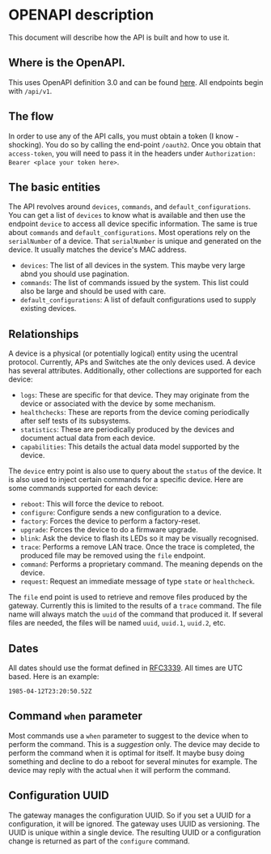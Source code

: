 # OPENAPI description
This document will describe how the API is built and how to use it. 

## Where is the OpenAPI.
This uses OpenAPI definition 3.0 and can be found [here](https://github.com/Telecominfraproject/wlan-cloud-ucentralgw/blob/main/tipapi/ucentral/ucentral.yaml).
All endpoints begin with `/api/v1`.

## The flow
In order to use any of the API calls, you must obtain a token (I know - shocking). You do so by calling the end-point
`/oauth2`. Once you obtain that `access-token`, you will need to pass it in the headers under `Authorization: Bearer <place your token here>`.

## The basic entities
The API revolves around `devices`, `commands`, and `default_configurations`. You can get a list of `devices` to know what is available and then 
use the endpoint `device` to access all device specific information. The same is true about `commands` and `default_configurations`.
Most operations rely on the `serialNumber` of a device. That `serialNumber` is unique and generated on the device. It usually matches the
device's MAC address.

- `devices`: The list of all devices in the system. This maybe very large abnd you should use pagination. 
- `commands`: The list of commands issued by the system. This list could also be large and should be used with care.
- `default_configurations`: A list of default configurations used to supply existing devices.

## Relationships
A device is a physical (or potentially logical) entity using the ucentral protocol. Currently, APs and Switches ate the only devices used. A device 
has several attributes. Additionally, other collections are supported for each device:

- `logs`: These are specific for that device. They may originate from the device or associated with the device by some mechanism.
- `healthchecks`: These are reports from the device coming periodically after self tests of its subsystems.
- `statistics`: These are periodically produced by the devices and document actual data from each device.
- `capabilities`: This details the actual data model supported by the device.

The `device` entry point is also use to query about the `status` of the device. It is also used to inject certain commands for 
a specific device. Here are some commands supported for each device:

- `reboot`: This will force the device to reboot.
- `configure`: Configure sends a new configuration to a device. 
- `factory`: Forces the device to perform a factory-reset.
- `upgrade`: Forces the device to do a firmware upgrade.
- `blink`: Ask the device to flash its LEDs so it may be visually recognised.
- `trace`: Performs a remove LAN trace. Once the trace is completed, the produced file may be removed using the `file` endpoint.
- `command`: Performs a proprietary command. The meaning depends on the device. 
- `request`: Request an immediate message of type `state` or `healthcheck`.

The `file` end point is used to retrieve and remove files produced by the gateway. Currently this is limited to the results of a `trace` command. The file name will always match the `uuid` of the command that produced it. If several files are needed, the files will be named `uuid`, `uuid.1`, `uuid.2`, etc.

## Dates 
All dates should use the format defined in [RFC3339](https://tools.ietf.org/html/rfc3339). All times are UTC based. Here is 
an example:

```shell
1985-04-12T23:20:50.52Z
```

## Command `when` parameter
Most commands use a `when` parameter to suggest to the device when to perform the command. This is a _suggestion_ only.
The device may decide to perform the command when it is optimal for itself. It maybe busy doing something and decline to do a reboot for several minutes 
for example. The device may reply with the actual `when` it will perform the command. 

## Configuration UUID
The gateway manages the configuration UUID. So if you set a UUID for a configuration, it will be ignored. The gateway uses UUID 
as versioning. The UUID is unique within a single device. The resulting UUID or a configuration change is returned as part of
the `configure` command.


